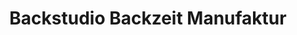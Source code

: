 ---
title: "Backstudio Backzeit Manufaktur"
url: /augsburg/backstudio-backzeit-manufaktur/
shop: Bäckerei
---